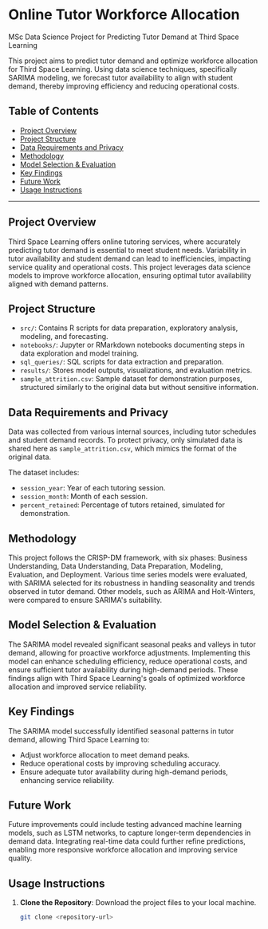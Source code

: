 # Online Tutor Workforce Allocation
MSc Data Science Project for Predicting Tutor Demand at Third Space Learning

This project aims to predict tutor demand and optimize workforce allocation for Third Space Learning. Using data science techniques, specifically SARIMA modeling, we forecast tutor availability to align with student demand, thereby improving efficiency and reducing operational costs.

## Table of Contents
- [Project Overview](#project-overview)
- [Project Structure](#project-structure)
- [Data Requirements and Privacy](#data-requirements-and-privacy)
- [Methodology](#methodology)
- [Model Selection & Evaluation](#model-selection--evaluation)
- [Key Findings](#key-findings)
- [Future Work](#future-work)
- [Usage Instructions](#usage-instructions)

---

## Project Overview

Third Space Learning offers online tutoring services, where accurately predicting tutor demand is essential to meet student needs. Variability in tutor availability and student demand can lead to inefficiencies, impacting service quality and operational costs. This project leverages data science models to improve workforce allocation, ensuring optimal tutor availability aligned with demand patterns.

## Project Structure

- `src/`: Contains R scripts for data preparation, exploratory analysis, modeling, and forecasting.
- `notebooks/`: Jupyter or RMarkdown notebooks documenting steps in data exploration and model training.
- `sql_queries/`: SQL scripts for data extraction and preparation.
- `results/`: Stores model outputs, visualizations, and evaluation metrics.
- `sample_attrition.csv`: Sample dataset for demonstration purposes, structured similarly to the original data but without sensitive information.

## Data Requirements and Privacy

Data was collected from various internal sources, including tutor schedules and student demand records. To protect privacy, only simulated data is shared here as `sample_attrition.csv`, which mimics the format of the original data.

The dataset includes:
- `session_year`: Year of each tutoring session.
- `session_month`: Month of each session.
- `percent_retained`: Percentage of tutors retained, simulated for demonstration.

## Methodology

This project follows the CRISP-DM framework, with six phases: Business Understanding, Data Understanding, Data Preparation, Modeling, Evaluation, and Deployment. Various time series models were evaluated, with SARIMA selected for its robustness in handling seasonality and trends observed in tutor demand. Other models, such as ARIMA and Holt-Winters, were compared to ensure SARIMA's suitability.

## Model Selection & Evaluation

The SARIMA model revealed significant seasonal peaks and valleys in tutor demand, allowing for proactive workforce adjustments. Implementing this model can enhance scheduling efficiency, reduce operational costs, and ensure sufficient tutor availability during high-demand periods. These findings align with Third Space Learning's goals of optimized workforce allocation and improved service reliability.

## Key Findings

The SARIMA model successfully identified seasonal patterns in tutor demand, allowing Third Space Learning to:
- Adjust workforce allocation to meet demand peaks.
- Reduce operational costs by improving scheduling accuracy.
- Ensure adequate tutor availability during high-demand periods, enhancing service reliability.

## Future Work

Future improvements could include testing advanced machine learning models, such as LSTM networks, to capture longer-term dependencies in demand data. Integrating real-time data could further refine predictions, enabling more responsive workforce allocation and improving service quality.

## Usage Instructions

1. **Clone the Repository**: Download the project files to your local machine.
   ```bash
   git clone <repository-url>
